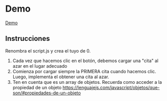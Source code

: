 
# Demo

[Demo](https://js-beginners.github.io/random-quotes-project/)

## Instrucciones

Renombra el script.js y crea el tuyo de 0.

1. Cada vez que hacemos clic en el botón, debemos cargar una "cita" al azar en el lugar adecuado
2. Comienza por cargar siempre la PRIMERA cita cuando hacemos clic. Luego, implementa el obtener una cita al azar.
3. Ten en cuenta que es un array de objetos. Recuerda como acceder a la propiedad de un objeto https://lenguajejs.com/javascript/objetos/que-son/#propiedades-de-un-objeto
